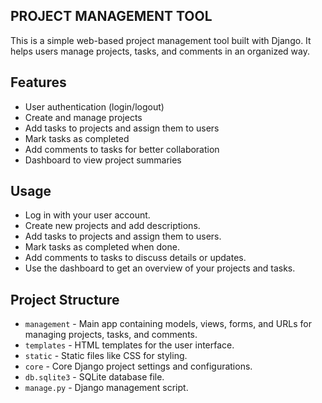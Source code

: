 
 ## PROJECT MANAGEMENT TOOL

This is a simple web-based project management tool built with Django. It helps users manage projects, tasks, and comments in an organized way.


## Features

- User authentication (login/logout)
- Create and manage projects
- Add tasks to projects and assign them to users
- Mark tasks as completed
- Add comments to tasks for better collaboration
- Dashboard to view project summaries


## Usage

- Log in with your user account.
- Create new projects and add descriptions.
- Add tasks to projects and assign them to users.
- Mark tasks as completed when done.
- Add comments to tasks to discuss details or updates.
- Use the dashboard to get an overview of your projects and tasks.

## Project Structure

- `management` - Main app containing models, views, forms, and URLs for managing projects, tasks, and comments.
- `templates` - HTML templates for the user interface.
- `static` - Static files like CSS for styling.
- `core` - Core Django project settings and configurations.
- `db.sqlite3` - SQLite database file.
- `manage.py` - Django management script.

